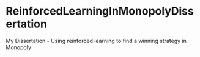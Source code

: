ReinforcedLearningInMonopolyDissertation
========================================

My Dissertation - Using reinforced learning to find a winning strategy in Monopoly
